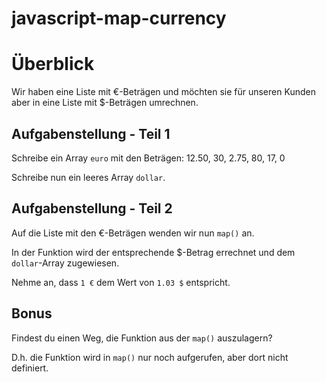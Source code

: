 # javascript-map-currency

# Überblick
Wir haben eine Liste mit €-Beträgen und möchten sie für unseren Kunden aber in eine Liste mit $-Beträgen umrechnen.

## Aufgabenstellung - Teil 1
Schreibe ein Array `euro` mit den Beträgen: 12.50, 30, 2.75, 80, 17, 0

Schreibe nun ein leeres Array `dollar`.

## Aufgabenstellung - Teil 2
Auf die Liste mit den €-Beträgen wenden wir nun `map()` an.

In der Funktion wird der entsprechende $-Betrag errechnet und dem `dollar`-Array zugewiesen.

Nehme an, dass `1 €` dem Wert von `1.03 $` entspricht.

## Bonus
Findest du einen Weg, die Funktion aus der `map()` auszulagern?

D.h. die Funktion wird in `map()` nur noch aufgerufen, aber dort nicht definiert.
